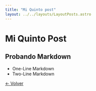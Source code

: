 ```yaml
---
title: "Mi Quinto post"
layout: ../../layouts/LayoutPosts.astro
---
```


# Mi Quinto Post

## Probando Markdown

- One-Line Markdown
- Two-Line Markdown

[&larr; Volver](/posts)